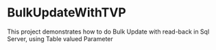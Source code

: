 # BulkUpdateWithTVP
This project demonstrates how to do Bulk Update with read-back in Sql Server, using Table valued Parameter
